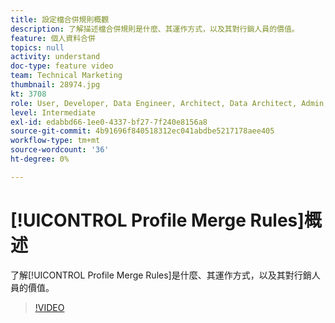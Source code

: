 ```yaml
---
title: 設定檔合併規則概觀
description: 了解描述檔合併規則是什麼、其運作方式，以及其對行銷人員的價值。
feature: 個人資料合併
topics: null
activity: understand
doc-type: feature video
team: Technical Marketing
thumbnail: 28974.jpg
kt: 3708
role: User, Developer, Data Engineer, Architect, Data Architect, Admin, Leader
level: Intermediate
exl-id: edabbd66-1ee0-4337-bf27-7f240e8156a8
source-git-commit: 4b91696f840518312ec041abdbe5217178aee405
workflow-type: tm+mt
source-wordcount: '36'
ht-degree: 0%

---
```


# [!UICONTROL Profile Merge Rules]概述

了解[!UICONTROL Profile Merge Rules]是什麼、其運作方式，以及其對行銷人員的價值。

>[!VIDEO](https://video.tv.adobe.com/v/28974/?quality=12)
